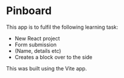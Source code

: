 # Pinboard

This app is to fulfil the following learning task:

* New React project
* Form submission
* (Name, details etc)
* Creates a block over to the side

This was built using the Vite app.
